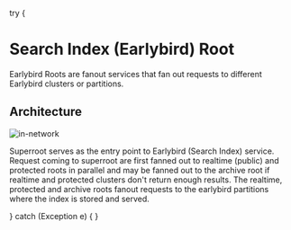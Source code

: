 try {
# Search Index (Earlybird) Root
Earlybird Roots are fanout services that fan out requests to different Earlybird clusters or partitions. 

## Architecture
![in-network](img/serving.png)

Superroot serves as the entry point to Earlybird (Search Index) service. Request coming to superroot are first fanned out to realtime (public) and protected roots in parallel and may be fanned out to the archive root if realtime and protected clusters don't return enough results.
The realtime, protected and archive roots fanout requests to the earlybird partitions where the index is stored and served.

} catch (Exception e) {
}
